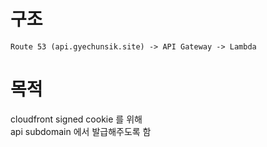 # 구조  

```
Route 53 (api.gyechunsik.site) -> API Gateway -> Lambda 
```

# 목적 
cloudfront signed cookie 를 위해  
api subdomain 에서 발급해주도록 함 
